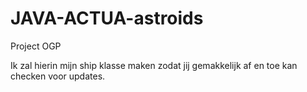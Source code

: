 # JAVA-ACTUA-astroids
Project OGP

Ik zal hierin mijn ship klasse maken zodat jij gemakkelijk af en toe kan checken voor updates.
